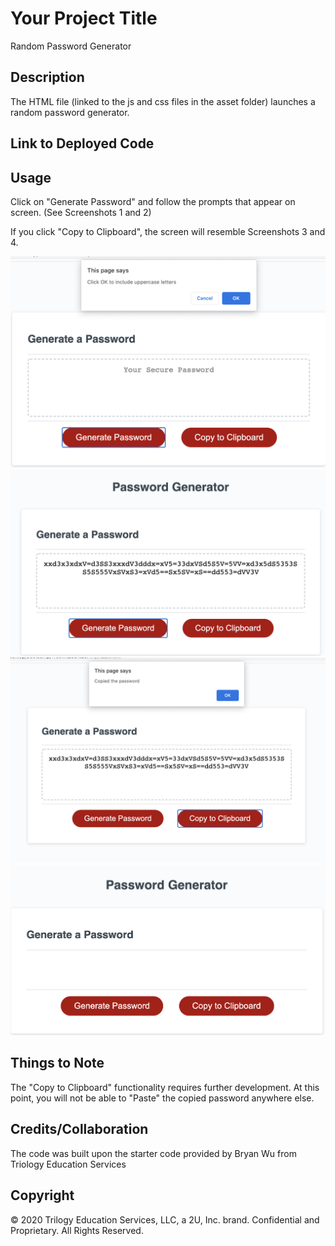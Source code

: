 # Your Project Title
Random Password Generator

## Description 
The HTML file (linked to the js and css files in the asset folder) launches a random password generator.

## Link to Deployed Code


## Usage

Click on "Generate Password" and follow the prompts that appear on screen.
(See Screenshots 1 and 2)

If you click "Copy to Clipboard", the screen will resemble Screenshots 3 and 4.

![EG of a prompt that appears](assets/images/img1.png)
![EG of a password that is generated](assets/images/img2.png)
![When user clicks on copy to clipboard, alert confirms that a password has been copied](assets/images/img3.png)
![When user clicks OK on the alert from img3, the password disappears on screen ](assets/images/img4.png)


## Things to Note

The "Copy to Clipboard" functionality requires further development.
At this point, you will not be able to "Paste" the copied password anywhere else.

## Credits/Collaboration

The code was built upon the starter code provided by Bryan Wu from Triology Education Services

## Copyright

© 2020 Trilogy Education Services, LLC, a 2U, Inc. brand. Confidential and Proprietary. All Rights Reserved.